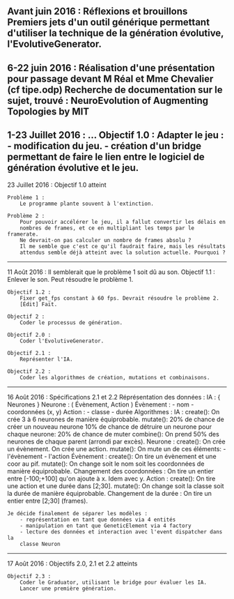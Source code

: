 Avant juin 2016 :
	Réflexions et brouillons
	Premiers jets d'un outil générique permettant d'utiliser la technique
	de la génération évolutive, l'EvolutiveGenerator.
------------------------------------------------------------------------------

6-22 juin 2016 :
	Réalisation d'une présentation pour passage devant M Réal et Mme Chevalier
	(cf tipe.odp)
	Recherche de documentation sur le sujet, trouvé :
		NeuroEvolution of Augmenting Topologies by MIT
------------------------------------------------------------------------------

1-23 Juillet 2016 :
	...
	Objectif 1.0 :
		Adapter le jeu :
			- modification du jeu.
			- création d'un bridge permettant de faire le lien entre le
			logiciel de génération évolutive et le jeu.
------------------------------------------------------------------------------

23 Juillet 2016 :
	Objectif 1.0 atteint

	Problème 1 :
		Le programme plante souvent à l'extinction.

	Problème 2 :
		Pour pouvoir accélérer le jeu, il a fallut convertir les délais en
		nombres de frames, et ce en multipliant les temps par le framerate.
		Ne devrait-on pas calculer un nombre de frames absolu ?
		Il me semble que c'est ce qu'il faudrait faire, mais les résultats
		attendus semble déjà atteint avec la solution actuelle. Pourquoi ?
------------------------------------------------------------------------------

11 Août 2016 :
	Il semblerait que le problème 1 soit dû au son.
	Objectif 1.1 :
		Enlever le son. Peut résoudre le problème 1.
	
	Objectif 1.2 :
		Fixer get_fps constant à 60 fps. Devrait résoudre le problème 2.
		[Édit] Fait.
		
	Objectif 2 :
		Coder le processus de génération.
	
	Objectif 2.0 :
		Coder l'EvolutiveGenerator.
	
	Objectif 2.1 :
		Représenter l'IA.
	
	Objectif 2.2 :
		Coder les algorithmes de création, mutations et combinaisons.
------------------------------------------------------------------------------

16 Août 2016 : Spécifications 2.1 et 2.2
	Réprésentation des données :
		IA :
			{ Neurones }
		Neurone :
			( Évènement, Action )
		Évènement :
			- nom
			- coordonnées (x, y)
		Action :
			- classe
			- durée
	Algorithmes :
		IA :
			create():
				On crée 3 à 6 neurones de manière équiprobable.
			mutate():
				20% de chance de créer un nouveau neurone
				10% de chance de détruire un neurone
				pour chaque neurone: 20% de chance de muter
			combine():
				On prend 50% des neurones de chaque parent (arrondi par excès).
		Neurone :
			create():
				On crée un évènement.
				On crée une action.
			mutate():
				On mute un de ces éléments:
					- l'évènement
					- l'action
		Évènement :
			create():
				On tire un évènement et une coor au pif.
			mutate():
				On change soit le nom soit les coordonnées de manière
				équiprobable.
				Changement des coordonnées :
					On tire un entier entre [-100;+100] qu'on ajoute à x.
					Idem avec y.
		Action :
			create():
				On tire une action et une durée dans [2;30].
			mutate():
				On change soit la classe soit la durée de manière équiprobable.
				Changement de la durée :
					On tire un entier entre [2;30] (frames).
		
	Je décide finalement de séparer les modèles :
		- représentation en tant que données via 4 entités
		- manipulation en tant que GeneticElement via 4 factory
		- lecture des données et interaction avec l'event dispatcher dans la
		classe Neuron
------------------------------------------------------------------------------

17 Août 2016 :
	Objectifs 2.0, 2.1 et 2.2 atteints
	
	Objectif 2.3 :
		Coder le Graduator, utilisant le bridge pour évaluer les IA.
		Lancer une première génération.
